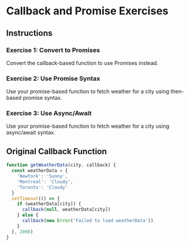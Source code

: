 # Callback and Promise Exercises

## Instructions

### Exercise 1: Convert to Promises
Convert the callback-based function to use Promises instead.

### Exercise 2: Use Promise Syntax
Use your promise-based function to fetch weather for a city using then-based promise syntax.

### Exercise 3: Use Async/Await
Use your promise-based function to fetch weather for a city using async/await syntax.

## Original Callback Function

```javascript
function getWeatherData(city, callback) {
  const weatherData = {
    'NewYork': 'Sunny',
    'Montreal': 'Cloudy',
    'Toronto': 'Cloudy'
  }
  setTimeout(() => {
    if (weatherData[city]) {
      callback(null, weatherData[city])
    } else {
      callback(new Error('Failed to load weatherData'))
    }
  }, 2000)
}
```